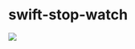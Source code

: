 # swift-stop-watch
<img src="http://f.st-hatena.com/images/fotolife/t/tyoshikawa1106/20151108/20151108152032.png" />
